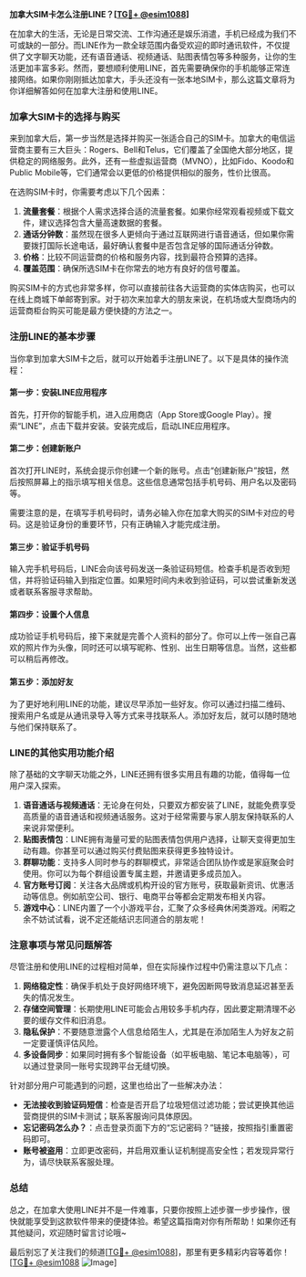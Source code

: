 **加拿大SIM卡怎么注册LINE？[[TG💪+ @esim1088](https://t.me/s/esim1088)]**

在加拿大的生活，无论是日常交流、工作沟通还是娱乐消遣，手机已经成为我们不可或缺的一部分。而LINE作为一款全球范围内备受欢迎的即时通讯软件，不仅提供了文字聊天功能，还有语音通话、视频通话、贴图表情包等多种服务，让你的生活更加丰富多彩。然而，要想顺利使用LINE，首先需要确保你的手机能够正常连接网络。如果你刚刚抵达加拿大，手头还没有一张本地SIM卡，那么这篇文章将为你详细解答如何在加拿大注册和使用LINE。

### 加拿大SIM卡的选择与购买

来到加拿大后，第一步当然是选择并购买一张适合自己的SIM卡。加拿大的电信运营商主要有三大巨头：Rogers、Bell和Telus，它们覆盖了全国绝大部分地区，提供稳定的网络服务。此外，还有一些虚拟运营商（MVNO），比如Fido、Koodo和Public Mobile等，它们通常会以更低的价格提供相似的服务，性价比很高。

在选购SIM卡时，你需要考虑以下几个因素：

1. **流量套餐**：根据个人需求选择合适的流量套餐。如果你经常观看视频或下载文件，建议选择包含大量高速数据的套餐。
2. **通话分钟数**：虽然现在很多人更倾向于通过互联网进行语音通话，但如果你需要拨打国际长途电话，最好确认套餐中是否包含足够的国际通话分钟数。
3. **价格**：比较不同运营商的价格和服务内容，找到最符合预算的选择。
4. **覆盖范围**：确保所选SIM卡在你常去的地方有良好的信号覆盖。

购买SIM卡的方式也非常多样，你可以直接前往各大运营商的实体店购买，也可以在线上商城下单邮寄到家。对于初次来加拿大的朋友来说，在机场或大型商场内的运营商柜台购买可能是最方便快捷的方法之一。

### 注册LINE的基本步骤

当你拿到加拿大SIM卡之后，就可以开始着手注册LINE了。以下是具体的操作流程：

#### 第一步：安装LINE应用程序

首先，打开你的智能手机，进入应用商店（App Store或Google Play）。搜索“LINE”，点击下载并安装。安装完成后，启动LINE应用程序。

#### 第二步：创建新账户

首次打开LINE时，系统会提示你创建一个新的账号。点击“创建新账户”按钮，然后按照屏幕上的指示填写相关信息。这些信息通常包括手机号码、用户名以及密码等。

需要注意的是，在填写手机号码时，请务必输入你在加拿大购买的SIM卡对应的号码。这是验证身份的重要环节，只有正确输入才能完成注册。

#### 第三步：验证手机号码

输入完手机号码后，LINE会向该号码发送一条验证码短信。检查手机是否收到短信，并将验证码输入到指定位置。如果短时间内未收到验证码，可以尝试重新发送或者联系客服寻求帮助。

#### 第四步：设置个人信息

成功验证手机号码后，接下来就是完善个人资料的部分了。你可以上传一张自己喜欢的照片作为头像，同时还可以填写昵称、性别、出生日期等信息。当然，这些都可以稍后再修改。

#### 第五步：添加好友

为了更好地利用LINE的功能，建议尽早添加一些好友。你可以通过扫描二维码、搜索用户名或是从通讯录导入等方式来寻找联系人。添加好友后，就可以随时随地与他们保持联系了。

### LINE的其他实用功能介绍

除了基础的文字聊天功能之外，LINE还拥有很多实用且有趣的功能，值得每一位用户深入探索。

1. **语音通话与视频通话**：无论身在何处，只要双方都安装了LINE，就能免费享受高质量的语音通话和视频通话服务。这对于经常需要与家人朋友保持联系的人来说非常便利。
2. **贴图表情包**：LINE拥有海量可爱的贴图表情包供用户选择，让聊天变得更加生动有趣。你甚至可以通过购买付费贴图来获得更多独特设计。
3. **群聊功能**：支持多人同时参与的群聊模式，非常适合团队协作或是家庭聚会时使用。你可以为每个群组设置专属主题，并邀请更多成员加入。
4. **官方账号订阅**：关注各大品牌或机构开设的官方账号，获取最新资讯、优惠活动等信息。例如航空公司、银行、电商平台等都会定期发布相关内容。
5. **游戏中心**：LINE内置了一个小游戏平台，汇聚了众多经典休闲类游戏。闲暇之余不妨试试看，说不定还能结识志同道合的朋友呢！

### 注意事项与常见问题解答

尽管注册和使用LINE的过程相对简单，但在实际操作过程中仍需注意以下几点：

1. **网络稳定性**：确保手机处于良好网络环境下，避免因断网导致消息延迟甚至丢失的情况发生。
2. **存储空间管理**：长期使用LINE可能会占用较多手机内存，因此要定期清理不必要的缓存文件和旧消息。
3. **隐私保护**：不要随意泄露个人信息给陌生人，尤其是在添加陌生人为好友之前一定要谨慎评估风险。
4. **多设备同步**：如果同时拥有多个智能设备（如平板电脑、笔记本电脑等），可以通过登录同一账号实现跨平台无缝切换。

针对部分用户可能遇到的问题，这里也给出了一些解决办法：

- **无法接收到验证码短信**：检查是否开启了垃圾短信过滤功能；尝试更换其他运营商提供的SIM卡测试；联系客服询问具体原因。
- **忘记密码怎么办？**：点击登录页面下方的“忘记密码？”链接，按照指引重置密码即可。
- **账号被盗用**：立即更改密码，并启用双重认证机制提高安全性；若发现异常行为，请尽快联系客服处理。

### 总结

总之，在加拿大使用LINE并不是一件难事，只要你按照上述步骤一步步操作，很快就能享受到这款软件带来的便捷体验。希望这篇指南对你有所帮助！如果你还有其他疑问，欢迎随时留言讨论哦~

最后别忘了关注我们的频道[[TG💪+ @esim1088](https://t.me/s/esim1088)]，那里有更多精彩内容等着你！[[TG💪+ @esim1088](https://t.me/s/esim1088) ![Image](https://i.postimg.cc/4NQfJmqS/Snipaste-2025-05-13-00-14-12.png)]